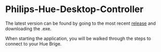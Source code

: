 # Philips-Hue-Desktop-Controller

The latest version can be found by going to the most recent [release](https://github.com/Weston-Arnold/Philips-Hue-Controller/releases) and downloading the .exe.

When starting the application, you will be walked through the steps to connect to your Hue Brige.
